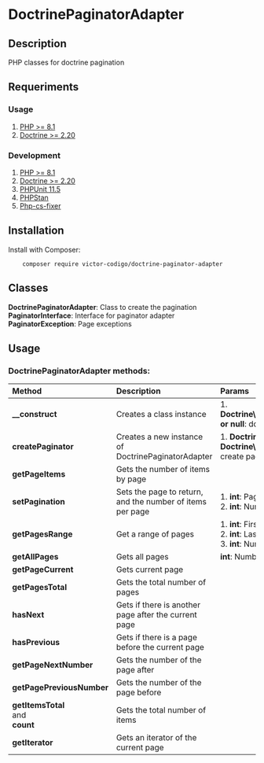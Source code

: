 # DoctrinePaginatorAdapter

## Description

PHP classes for doctrine pagination

## Requeriments

### Usage
1. [PHP >= 8.1](https://www.php.net/)
2. [Doctrine >= 2.20](https://www.doctrine-project.org/)

### Development
1. [PHP >= 8.1](https://www.php.net/)
2. [Doctrine >= 2.20](https://www.doctrine-project.org/)
3. [PHPUnit 11.5](https://phpunit.de/index.html)
4. [PHPStan](https://phpstan.org/)
5. [Php-cs-fixer](https://github.com/PHP-CS-Fixer/PHP-CS-Fixer)


## Installation

Install with Composer:
```
    composer require victor-codigo/doctrine-paginator-adapter
```
## Classes
  **DoctrinePaginatorAdapter**: Class to create the pagination
  <br>**PaginatorInterface**: Interface for paginator adapter
  <br>**PaginatorException**: Page exceptions

## Usage

### DoctrinePaginatorAdapter methods:
| Method | Description | Params | Return |
|:-------------|:-------------|:-------------|:-----|
| **__construct** | Creates a class instance | 1. **Doctrine\ORM\Tools\Pagination\Paginator or null**: doctrine paginator | |
| **createPaginator** | Creates a new instance of DoctrinePaginatorAdapter | 1. **Doctrine\ORM\Query or Doctrine\ORM\QueryBuilder**: Query to create pagination | DoctrinePaginatorAdapter<TKey, TResult> |
| **getPageItems** | Gets the number of items by page |  | int or null |
| **setPagination** | Sets the page to return, and the number of items per page | 1. **int**: Page number. <br>2. **int**: Number of items by page | DoctrinePaginatorAdapter<TKey, TResult> |
| **getPagesRange** | Get a range of pages | 1. **int**: First page. <br>2. **int**: Last page. <br>3. **int**: Number of items per page | \Generator |
| **getAllPages** | Gets all pages | **int**: Number of items per page | \Generator |
| **getPageCurrent** | Gets current page | | int |
| **getPagesTotal** | Gets the total number of pages | | int |
| **hasNext** | Gets if there is another page after the current page | | int |
| **hasPrevious** | Gets if there is a page before the current page | | int |
| **getPageNextNumber** | Gets the number of the page after | | int or null |
| **getPagePreviousNumber** | Gets the number of the page before | | int or null |
| **getItemsTotal** <br>and <br>**count** | Gets the total number of items | | int |
| **getIterator** | Gets an iterator of the current page | | \Tarversable |
